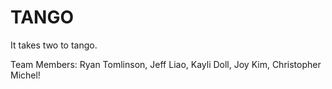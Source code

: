 # TANGO
It takes two to tango.

Team Members:
Ryan Tomlinson, Jeff Liao, Kayli Doll, Joy Kim, Christopher Michel!